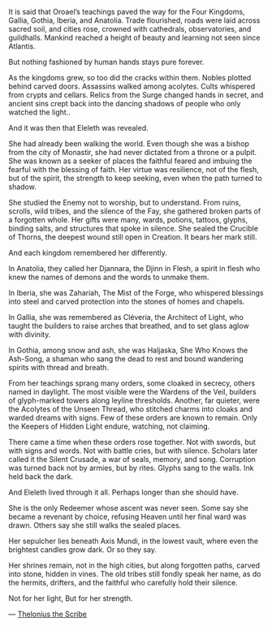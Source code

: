 It is said that Oroael’s teachings paved the way for the Four Kingdoms, Gallia, Gothia, Iberia, and Anatolia. Trade flourished, roads were laid across sacred soil, and cities rose, crowned with cathedrals, observatories, and guildhalls. Mankind reached a height of beauty and learning not seen since Atlantis.

But nothing fashioned by human hands stays pure forever.

As the kingdoms grew, so too did the cracks within them. Nobles plotted behind carved doors. Assassins walked among acolytes. Cults whispered from crypts and cellars. Relics from the Surge changed hands in secret, and ancient sins crept back into the dancing shadows of people who only watched the light..

And it was then that Eleleth was revealed.

She had already been walking the world. Even though she was a bishop from the city of Monastir, she had never dictated from a throne or a pulpit. She was known as a seeker of places the faithful feared and imbuing the fearful with the blessing of faith. Her virtue was resilience, not of the flesh, but of the spirit, the strength to keep seeking, even when the path turned to shadow.

She studied the Enemy not to worship, but to understand. From ruins, scrolls, wild tribes, and the silence of the Fay, she gathered broken parts of a forgotten whole. Her gifts were many, wards, potions, tattoos, glyphs, binding salts, and structures that spoke in silence. She sealed the Crucible of Thorns, the deepest wound still open in Creation. It bears her mark still.

And each kingdom remembered her differently.

In Anatolia, they called her Djannara, the Djinn in Flesh, a spirit in flesh who knew the names of demons and the words to unmake them.

In Iberia, she was Zahariah, The Mist of the Forge, who whispered blessings into steel and carved protection into the stones of homes and chapels.

In Gallia, she was remembered as Cléveria, the Architect of Light, who taught the builders to raise arches that breathed, and to set glass aglow with divinity.

In Gothia, among snow and ash, she was Haljaska, She Who Knows the Ash-Song, a shaman who sang the dead to rest and bound wandering spirits with thread and breath.

From her teachings sprang many orders, some cloaked in secrecy, others named in daylight. The most visible were the Wardens of the Veil, builders of glyph-marked towers along leyline thresholds. Another, far quieter, were the Acolytes of the Unseen Thread, who stitched charms into cloaks and warded dreams with signs. Few of these orders are known to remain. Only the Keepers of Hidden Light endure, watching, not claiming.

There came a time when these orders rose together. Not with swords, but with signs and words. Not with battle cries, but with silence. Scholars later called it the Silent Crusade, a war of seals, memory, and song. Corruption was turned back not by armies, but by rites. Glyphs sang to the walls. Ink held back the dark.

And Eleleth lived through it all. Perhaps longer than she should have.

She is the only Redeemer whose ascent was never seen. Some say she became a revenant by choice, refusing Heaven until her final ward was drawn. Others say she still walks the sealed places.

Her sepulcher lies beneath Axis Mundi, in the lowest vault, where even the brightest candles grow dark. Or so they say.

Her shrines remain, not in the high cities, but along forgotten paths, carved into stone, hidden in vines. The old tribes still fondly speak her name, as do the hermits, drifters, and the faithful who carefully hold their silence.

Not for her light,
But for her strength.

— [Thelonius the Scribe](lore.html?category=Known%20Figures&item=thelonius-the-scribe)